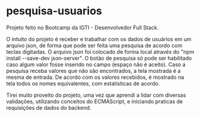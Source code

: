 # pesquisa-usuarios

Projeto feito no Bootcamp da IGTI - Desenvolvedor Full Stack.

O intuito do projeto é receber e trabalhar com os dados de usuários em um arquivo json, de forma que pode ser feita uma pesquisa de acordo com teclas digitadas.
O arquivo json foi colocado de forma local através do "npm install --save-dev json-server".
O botão de pesquisa só pode ser habilitado caso algum valor fosse inserido no campo (espaço não é aceito).
Caso a pesquisa receba valores que não são encontrados, a tela mostrada é a mesma de entrada.
De acordo com os valores recebidos, é mostrado na tela todos os nomes equivalentes, com estatísticas de acordo.

Tirei muito proveito do projeto, uma vez que aprendi a lidar com diversas validações, utilizando conceitos do ECMAScript, e iniciando praticas de requisições de dados do backend.

